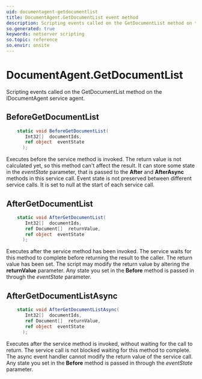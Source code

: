 ```yaml
---
uid: documentagent-getdocumentlist
title: DocumentAgent.GetDocumentList event method
description: Scripting events called on the GetDocumentList method on the DocumentAgent service agent.
so.generated: true
keywords: netserver scripting
so.topic: reference
so.envir: onsite
---
```

# DocumentAgent.GetDocumentList

Scripting events called on the <see cref='M:IDocumentAgent.GetDocumentList'>GetDocumentList</see> method on the <see cref='IDocumentAgent'>IDocumentAgent</see>  service agent.

## BeforeGetDocumentList
```cs
    static void BeforeGetDocumentList(
       Int32[]  documentIds,
       ref object  eventState
      );
```
Executes before the service method is invoked.
The return value is not calculated yet, so this method can't affect the result.
It can store some state in the *eventState* parameter, that is passed to the **After** and **AfterAsync** methods in this service call.
Event state is not preserved between different service calls. It is set to null at the start of each service call.
## AfterGetDocumentList
```cs
    static void AfterGetDocumentList(
       Int32[]  documentIds,
       ref Document[]  returnValue,
       ref object  eventState
      );
```
Executes after the service method has been invoked. The service waits for this method to complete before returning the result to the caller.
The return value has been set. The script may modify the return value by altering the **returnValue** parameter.
Any state you set in the **Before** method is passed in through the *eventState* parameter.
## AfterGetDocumentListAsync
```cs
    static void AfterGetDocumentListAsync(
       Int32[]  documentIds,
       ref Document[]  returnValue,
       ref object  eventState
      );
```
Executes after the service method is invoked, without waiting for the call to return.
The service call is not blocked waiting for this method to complete.
The async event handler cannot modify the return value of the service call.
Any state you set in the **Before** method is passed in through the *eventState* parameter.

